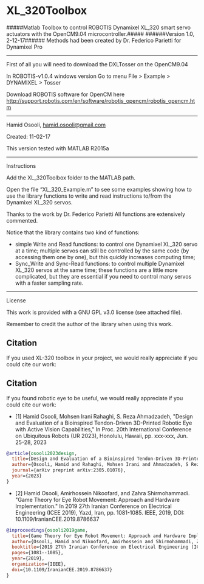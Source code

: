 XL_320Toolbox
========

#####Matlab Toolbox to control ROBOTIS Dynamixel XL_320 smart servo actuators with the OpenCM9.04 microcontroller.#####
######Version 1.0, 2-12-17######
Methods had been created by Dr. Federico Parietti for Dynamixel Pro

--------

First of all you will need to download the DXLTosser on the OpenCM9.04 

In ROBOTIS-v1.0.4 windows version Go to menu File > Example > DYNAMIXEL > Tosser

Download ROBOTIS software for OpenCM here http://support.robotis.com/en/software/robotis_opencm/robotis_opencm.htm

--------

Hamid Osooli, hamid.osooli@gmail.com

Created: 11-02-17

This version tested with MATLAB R2015a  

--------

Instructions

Add the XL_320Toolbox folder to the MATLAB path.

Open the file “XL_320_Example.m” to see some examples showing how to use the library functions to
write and read instructions to/from the Dynamixel XL_320 servos.

Thanks to the work by Dr. Federico Parietti All functions are extensively commented.

Notice that the library contains two kind of functions:
-	simple Write and Read functions: to control one Dynamixel XL_320  servo at a time; multiple servos can
still be controlled by the same code (by accessing them one by one), but this quickly increases computing
time;
-	Sync_Write and Sync-Read functions: to control multiple Dynamixel XL_320 servos at the same time; these
functions are a little more complicated, but they are essential if you need to control many servos with a faster sampling rate. 

--------

License

This work is provided with a GNU GPL v3.0 license (see attached file).

Remember to credit the author of the library when using this work.

## Citation

If you used XL-320 toolbox in your project, we would really appreciate if you could cite our work:

## Citation

If you found robotic eye to be useful, we would really appreciate if you could cite our work:

- [1] Hamid Osooli, Mohsen Irani Rahaghi, S. Reza Ahmadzadeh, "Design and Evaluation of a Bioinspired Tendon-Driven 3D-Printed Robotic Eye with Active Vision Capabilities," In Proc.  20th International Conference on Ubiquitous Robots (UR 2023), Honolulu, Hawaii, pp. xxx-xxx, Jun. 25-28, 2023

```bibtex
@article{osooli2023design,
  title={Design and Evaluation of a Bioinspired Tendon-Driven 3D-Printed Robotic Eye with Active Vision Capabilities},
  author={Osooli, Hamid and Rahaghi, Mohsen Irani and Ahmadzadeh, S Reza},
  journal={arXiv preprint arXiv:2305.01076},
  year={2023}
}

```

- [2] Hamid Osooli, Amirhossein Nikoofard, and Zahra Shirmohammadi. "Game Theory for Eye Robot Movement: Approach and Hardware Implementation." In 2019 27th Iranian Conference on Electrical Engineering (ICEE 2019), Yazd, Iran, pp. 1081-1085. IEEE, 2019, DOI: 10.1109/IranianCEE.2019.8786637

```bibtex
@inproceedings{osooli2019game,
  title={Game Theory for Eye Robot Movement: Approach and Hardware Implementation},
  author={Osooli, Hamid and Nikoofard, Amirhossein and Shirmohammadi, Zahra},
  booktitle={2019 27th Iranian Conference on Electrical Engineering (ICEE)},
  pages={1081--1085},
  year={2019},
  organization={IEEE},
  doi={10.1109/IranianCEE.2019.8786637}
}

```

